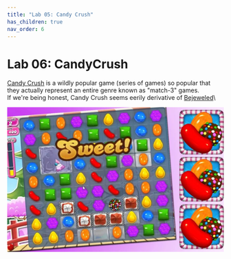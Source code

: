 ```yaml
---
title: "Lab 05: Candy Crush"
has_children: true
nav_order: 6
---
```


# Lab 06: CandyCrush
[Candy Crush](https://www.king.com/game/candycrush) is a wildly popular game (series of games) so popular that they actually represent an entire genre known as "match-3" games.\
If we're being honest, Candy Crush seems eerily derivative of [Bejeweled](https://www.ea.com/games/bejeweled)\

[![Candy Crush Saga](images/lab05/candycrush.jpg)](https://youtu.be/v5XZIWwTJ1I)

